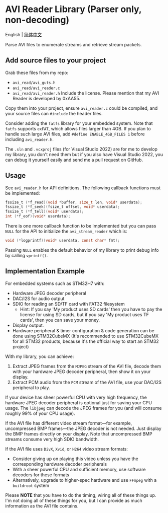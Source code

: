 # AVI Reader Library (Parser only, non-decoding)

English | [简体中文](Readme-CN.md)

Parse AVI files to enumerate streams and retrieve stream packets.

## Add source files to your project

Grab these files from my repo:
* `avi_read/avi_guts.h`
* `avi_read/avi_reader.c`
* `avi_read/avi_reader.h`
Include the license. Please mention that my AVI Reader is developed by 0xAA55.

Copy them into your project, ensure `avi_reader.c` could be compiled, and your source files can `#include` the header files.

Consider adding the `fatfs` library for your embedded system. Note that `fatfs` supports `exFAT`, which allows files larger than 4GB. If you plan to handle such large AVI files, add `#define ENABLE_4GB_FILES 1` before including `avi_reader.h`.

The `.sln` and `.vcxproj` files (for Visual Studio 2022) are for me to develop my library, you don't need them but if you also have Visual Studio 2022, you can debug it yourself easily and send me a pull request on GitHub.

## Usage

See `avi_reader.h` for API definitions. The following callback functions must be implemented:
```c
fssize_t (*f_read)(void *buffer, size_t len, void* userdata);
fssize_t (*f_seek)(fsize_t offset, void* userdata);
fssize_t (*f_tell)(void* userdata);
int (*f_eof)(void* userdata);
```
There is one more callback function to be implemented but you can pass `NULL` for the API to initialize the `avi_stream_reader` which is:
```c
void (*logprintf)(void* userdata, const char* fmt);
```
Passing `NULL` enables the default behavior of my library to print debug info by calling `vprintf()`.

## Implementation Example
For embedded systems such as STM32H7 with:
- Hardware JPEG decoder peripheral
- DAC/I2S for audio output
- SDIO for reading an SD/TF card with FAT32 filesystem
  - Hint: If you say 'My product uses SD cards' then you have to pay the license for using SD cards, but if you say 'My product uses TF cards', then you can save your money.
- Display output.
- Hardware peripheral & timer configuration & code generation can be done using STM32CubeMX (It's recommended to use STM32CubeMX for all STM32 products, because it's the official way to start an STM32 project)

With my library, you can achieve:
1. Extract JPEG frames from the `MJPEG` stream of the AVI file, decode them with your hardware JPEG decoder peripheral, then show it on your display.
2. Extract PCM audio from the `PCM` stream of the AVI file, use your DAC/I2S peripheral to play.

If your device has sheer powerful CPU with very high frequency, the hardware JPEG decoder peripheral is optional just for saving your CPU usage. The `libjpeg` can decode the JPEG frames for you (and will consume roughly 99% of your CPU usage).

If the AVI file has different video stream format—for example, uncompressed BMP frames—the JPEG decoder is not needed. Just display the BMP frames directly on your display. Note that uncompressed BMP streams consume very high SDIO bandwidth.

If the AVI file uses `DivX`, `Xvid`, or `H264` video stream formats:
* Consider giving up on playing this video unless you have the corresponding hardware decoder peripherals
* With a sheer powerful CPU and sufficient memory, use software decoders for these formats
* Alternatively, upgrade to higher-spec hardware and use `FFmpeg` with a `buildroot` system

Please **NOTE** that you have to do the timing, wiring all of these things up. I'm not doing all of these things for you, but I can provide as much information as the AVI file contains.
